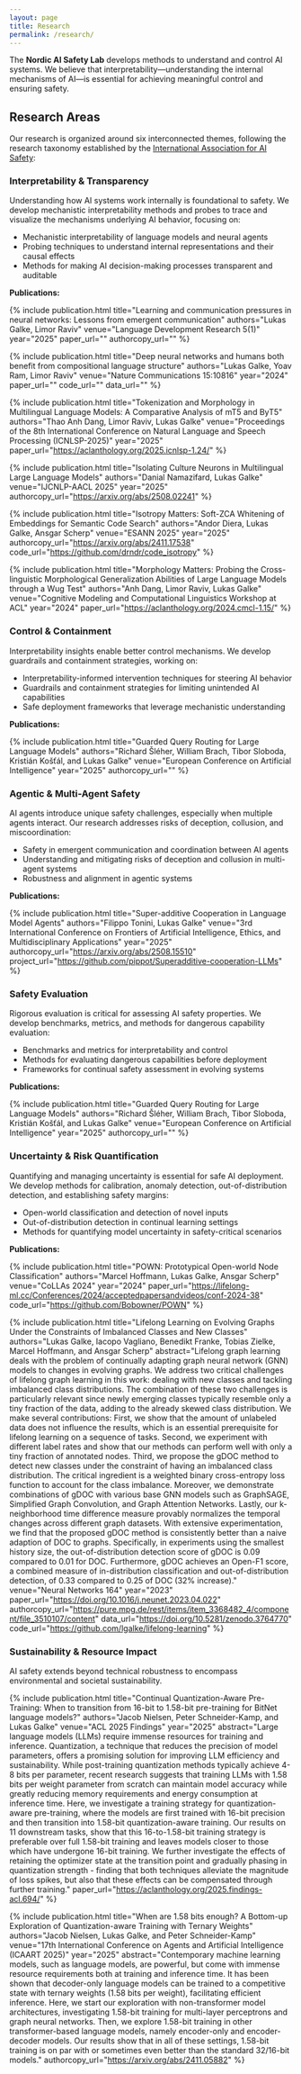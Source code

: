 ```yaml
---
layout: page
title: Research
permalink: /research/
---
```


The **Nordic AI Safety Lab** develops methods to understand and control AI systems. We believe that interpretability—understanding the internal mechanisms of AI—is essential for achieving meaningful control and ensuring safety.

## Research Areas

Our research is organized around six interconnected themes, following the research taxonomy established by the [International Association for AI Safety](https://www.iaseai.org):

### Interpretability & Transparency

Understanding how AI systems work internally is foundational to safety. We develop mechanistic interpretability methods and probes to trace and visualize the mechanisms underlying AI behavior, focusing on:
- Mechanistic interpretability of language models and neural agents
- Probing techniques to understand internal representations and their causal effects
- Methods for making AI decision-making processes transparent and auditable

**Publications:**

{% include publication.html
    title="Learning and communication pressures in neural networks: Lessons from emergent communication"
    authors="Lukas Galke, Limor Raviv"
    venue="Language Development Research 5(1)"
    year="2025"
    paper_url=""
    authorcopy_url=""
%}

{% include publication.html
    title="Deep neural networks and humans both benefit from compositional language structure"
    authors="Lukas Galke, Yoav Ram, Limor Raviv"
    venue="Nature Communications 15:10816"
    year="2024"
    paper_url=""
    code_url=""
    data_url=""
%}

{% include publication.html
    title="Tokenization and Morphology in Multilingual Language Models: A Comparative Analysis of mT5 and ByT5"
    authors="Thao Anh Dang, Limor Raviv, Lukas Galke"
    venue="Proceedings of the 8th International Conference on Natural Language and Speech Processing (ICNLSP-2025)"
    year="2025"
    paper_url="https://aclanthology.org/2025.icnlsp-1.24/"
%}

{% include publication.html
    title="Isolating Culture Neurons in Multilingual Large Language Models"
    authors="Danial Namazifard, Lukas Galke"
    venue="IJCNLP-AACL 2025"
    year="2025"
    authorcopy_url="https://arxiv.org/abs/2508.02241"
%}

{% include publication.html
    title="Isotropy Matters: Soft-ZCA Whitening of Embeddings for Semantic Code Search"
    authors="Andor Diera, Lukas Galke, Ansgar Scherp"
    venue="ESANN 2025"
    year="2025"
    authorcopy_url="https://arxiv.org/abs/2411.17538"
    code_url="https://github.com/drndr/code_isotropy"
%}

{% include publication.html
    title="Morphology Matters: Probing the Cross-linguistic Morphological Generalization Abilities of Large Language Models through a Wug Test"
    authors="Anh Dang, Limor Raviv, Lukas Galke"
    venue="Cognitive Modeling and Computational Linguistics Workshop at ACL"
    year="2024"
    paper_url="https://aclanthology.org/2024.cmcl-1.15/"
%}

### Control & Containment

Interpretability insights enable better control mechanisms. We develop guardrails and containment strategies, working on:
- Interpretability-informed intervention techniques for steering AI behavior
- Guardrails and containment strategies for limiting unintended AI capabilities
- Safe deployment frameworks that leverage mechanistic understanding

**Publications:**

{% include publication.html
    title="Guarded Query Routing for Large Language Models"
    authors="Richard Šléher, William Brach, Tibor Sloboda, Kristián Košťál, and Lukas Galke"
    venue="European Conference on Artificial Intelligence"
    year="2025"
    authorcopy_url=""
%}

### Agentic & Multi-Agent Safety

AI agents introduce unique safety challenges, especially when multiple agents interact. Our research addresses risks of deception, collusion, and miscoordination:
- Safety in emergent communication and coordination between AI agents
- Understanding and mitigating risks of deception and collusion in multi-agent systems
- Robustness and alignment in agentic systems

**Publications:**

{% include publication.html
    title="Super-additive Cooperation in Language Model Agents"
    authors="Filippo Tonini, Lukas Galke"
    venue="3rd International Conference on Frontiers of Artificial Intelligence, Ethics, and Multidisciplinary Applications"
    year="2025"
    authorcopy_url="https://arxiv.org/abs/2508.15510"
    project_url="https://github.com/pippot/Superadditive-cooperation-LLMs"
%}

### Safety Evaluation

Rigorous evaluation is critical for assessing AI safety properties. We develop benchmarks, metrics, and methods for dangerous capability evaluation:
- Benchmarks and metrics for interpretability and control
- Methods for evaluating dangerous capabilities before deployment
- Frameworks for continual safety assessment in evolving systems

**Publications:**

{% include publication.html
    title="Guarded Query Routing for Large Language Models"
    authors="Richard Šléher, William Brach, Tibor Sloboda, Kristián Košťál, and Lukas Galke"
    venue="European Conference on Artificial Intelligence"
    year="2025"
    authorcopy_url=""
%}

### Uncertainty & Risk Quantification

Quantifying and managing uncertainty is essential for safe AI deployment. We develop methods for calibration, anomaly detection, out-of-distribution detection, and establishing safety margins:
- Open-world classification and detection of novel inputs
- Out-of-distribution detection in continual learning settings
- Methods for quantifying model uncertainty in safety-critical scenarios

**Publications:**

{% include publication.html
    title="POWN: Prototypical Open-world Node Classification"
    authors="Marcel Hoffmann, Lukas Galke, Ansgar Scherp"
    venue="CoLLAs 2024"
    year="2024"
    paper_url="https://lifelong-ml.cc/Conferences/2024/acceptedpapersandvideos/conf-2024-38"
    code_url="https://github.com/Bobowner/POWN"
%}

{% include publication.html
    title="Lifelong Learning on Evolving Graphs Under the Constraints of Imbalanced Classes and New Classes"
    authors="Lukas Galke, Iacopo Vagliano, Benedikt Franke, Tobias Zielke, Marcel Hoffmann, and Ansgar Scherp"
    abstract="Lifelong graph learning deals with the problem of continually adapting graph neural network (GNN) models to changes in evolving graphs. We address two critical challenges of lifelong graph learning in this work: dealing with new classes and tackling imbalanced class distributions. The combination of these two challenges is particularly relevant since newly emerging classes typically resemble only a tiny fraction of the data, adding to the already skewed class distribution. We make several contributions: First, we show that the amount of unlabeled data does not influence the results, which is an essential prerequisite for lifelong learning on a sequence of tasks. Second, we experiment with different label rates and show that our methods can perform well with only a tiny fraction of annotated nodes. Third, we propose the gDOC method to detect new classes under the constraint of having an imbalanced class distribution. The critical ingredient is a weighted binary cross-entropy loss function to account for the class imbalance. Moreover, we demonstrate combinations of gDOC with various base GNN models such as GraphSAGE, Simplified Graph Convolution, and Graph Attention Networks. Lastly, our k-neighborhood time difference measure provably normalizes the temporal changes across different graph datasets. With extensive experimentation, we find that the proposed gDOC method is consistently better than a naive adaption of DOC to graphs. Specifically, in experiments using the smallest history size, the out-of-distribution detection score of gDOC is 0.09 compared to 0.01 for DOC. Furthermore, gDOC achieves an Open-F1 score, a combined measure of in-distribution classification and out-of-distribution detection, of 0.33 compared to 0.25 of DOC (32% increase)."
    venue="Neural Networks 164"
    year="2023"
    paper_url="https://doi.org/10.1016/j.neunet.2023.04.022"
    authorcopy_url="https://pure.mpg.de/rest/items/item_3368482_4/component/file_3510107/content"
    data_url="https://doi.org/10.5281/zenodo.3764770"
    code_url="https://github.com/lgalke/lifelong-learning"
%}

### Sustainability & Resource Impact

AI safety extends beyond technical robustness to encompass environmental and societal sustainability.

{% include publication.html
    title="Continual Quantization-Aware Pre-Training: When to transition from 16-bit to 1.58-bit pre-training for BitNet language models?"
    authors="Jacob Nielsen, Peter Schneider-Kamp, and Lukas Galke"
    venue="ACL 2025 Findings"
    year="2025"
    abstract="Large language models (LLMs) require immense resources for training and inference. Quantization, a technique that reduces the precision of model parameters, offers a promising solution for improving LLM efficiency and sustainability. While post-training quantization methods typically achieve 4-8 bits per parameter, recent research suggests that training LLMs with 1.58 bits per weight parameter from scratch can maintain model accuracy while greatly reducing memory requirements and energy consumption at inference time. Here, we investigate a training strategy for quantization-aware pre-training, where the models are first trained with 16-bit precision and then transition into 1.58-bit quantization-aware training. Our results on 11 downstream tasks, show that this 16-to-1.58-bit training strategy is preferable over full 1.58-bit training and leaves models closer to those which have undergone 16-bit training. We further investigate the effects of retaining the optimizer state at the transition point and gradually phasing in quantization strength - finding that both techniques alleviate the magnitude of loss spikes, but also that these effects can be compensated through further training."
    paper_url="https://aclanthology.org/2025.findings-acl.694/"
%}

{% include publication.html
    title="When are 1.58 bits enough? A Bottom-up Exploration of Quantization-aware Training with Ternary Weights"
    authors="Jacob Nielsen, Lukas Galke, and Peter Schneider-Kamp"
    venue="17th International Conference on Agents and Artificial Intelligence (ICAART 2025)"
    year="2025"
    abstract="Contemporary machine learning models, such as language models, are powerful, but come with immense resource requirements both at training and inference time. It has been shown that decoder-only language models can be trained to a competitive state with ternary weights (1.58 bits per weight), facilitating efficient inference. Here, we start our exploration with non-transformer model architectures, investigating 1.58-bit training for multi-layer perceptrons and graph neural networks. Then, we explore 1.58-bit training in other transformer-based language models, namely encoder-only and encoder-decoder models. Our results show that in all of these settings, 1.58-bit training is on par with or sometimes even better than the standard 32/16-bit models."
    authorcopy_url="https://arxiv.org/abs/2411.05882"
%}

